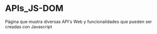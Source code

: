 # APIs_JS-DOM
Página que mustra diversas API's Web y funcionalidades que pueden ser creadas con Javascript
